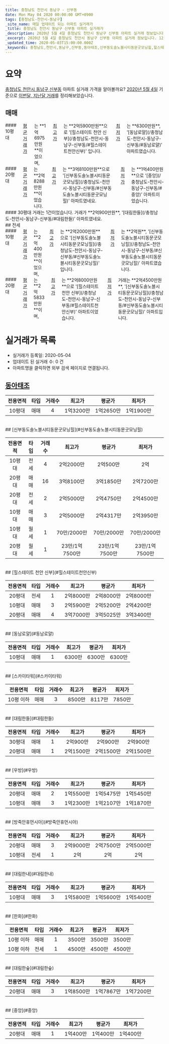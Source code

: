 ```yaml
---
title: 충청남도 천안시 동남구 - 신부동
date: Mon May 04 2020 00:00:00 GMT+0900
tags: [충청남도-천안시-동남구]
_site_name: 매일 업데이트 되는 아파트 실거래가
_title: 충청남도 천안시 동남구 신부동 아파트 실거래가
_description: 2020년 5월 4일 충청남도 천안시 동남구 신부동 아파트 실거래 정보입니다. 12건 아파트 정보가 있습니다.
_excerpt: 2020년 5월 4일 충청남도 천안시 동남구 신부동 아파트 실거래 정보입니다. 12건 아파트 정보가 있습니다.
_updated_time: 2020-05-03T15:00:00.000Z
_keywords: 충청남도,천안시,동남구,신부동,동아태조,신부동도솔노블시티동문굿모닝힐,힐스테이트 천안 신부,동남로얄,스카이타워,대림한들,우방,방죽안휴먼시아,대림한내,한화,대림한숲,중앙
---
```





# 요약
<ins>충청남도 천안시 동남구 신부동</ins> 아파트 실거래 가격을 알아볼까요? <ins>2020년 5월 4일</ins> 기준으로 <ins>이번달, 지난달 거래</ins>를 정리해보았습니다.

## 매매
<div class="container">
<div class="six columns" markdown="1">
#### 10평대
<ins>평균 거래가</ins>는 **1억6975만원**이었으며, <ins>최고가</ins>는 **2억5900만원**으로 '[힐스테이트 천안 신부](/충청남도-천안시-동남구-신부동/#힐스테이트천안신부)' 입니다. <ins>최저가</ins>는 **6300만원**, '[동남로얄](/충청남도-천안시-동남구-신부동/#동남로얄)' 아파트였습니다.
</div>
<div class="six columns" markdown="1">
#### 20평대
<ins>평균 거래가</ins>는 **2억8288만원**이었습니다. <ins>최고가</ins>는 **3억8100만원**으로 '[신부동도솔노블시티동문굿모닝힐](/충청남도-천안시-동남구-신부동/#신부동도솔노블시티동문굿모닝힐)' 아파트였네요. <ins>최저가</ins>는 **1억400만원**으로 '[중앙](/충청남도-천안시-동남구-신부동/#중앙)' 아파트이었습니다.
</div>
</div>
<div class="container">
<div class="twelve columns" markdown="1">
#### 30평대
거래는 1건이었습니다. 거래가 **2억900만원**, '[대림한들](/충청남도-천안시-동남구-신부동/#대림한들)' 아파트였네요.
</div>
</div>
## 전세
<div class="container">
<div class="six columns" markdown="1">
#### 10평대
<ins>평균 거래가</ins>는 **2억400만원**이었으며, <ins>최고가</ins>는 **2억2000만원**으로 '[신부동도솔노블시티동문굿모닝힐](/충청남도-천안시-동남구-신부동/#신부동도솔노블시티동문굿모닝힐)' 입니다. <ins>최저가</ins>는 **2억원**, '[신부동도솔노블시티동문굿모닝힐](/충청남도-천안시-동남구-신부동/#신부동도솔노블시티동문굿모닝힐)' 아파트였습니다.
</div>
<div class="six columns" markdown="1">
#### 20평대
<ins>평균 거래가</ins>는 **2억5833만원**이며, <ins>최고가</ins>는 **2억8000만원**으로 '[힐스테이트 천안 신부](/충청남도-천안시-동남구-신부동/#힐스테이트천안신부)' 아파트이었습니다. <ins>최저가</ins> 거래는 **2억4500만원**, '[신부동도솔노블시티동문굿모닝힐](/충청남도-천안시-동남구-신부동/#신부동도솔노블시티동문굿모닝힐)' 아파트입니다.
</div>
</div>



# 실거래가 목록
- 실거래가 등록일: 2020-05-04
- 업데이트 된 실거래 수: 0 건
- 아파트명을 클릭하면 외부 검색 페이지로 연결됩니다.

## [동아태조](#동아태조)

|전용면적|타입|거래수|최고가|평균가|최저가|
|:---:|:---:|:---:|:---:|:---:|:---:|
|10평대|<span class="deal-type-1">매매</span>|4|1억3200만|1억2650만|1억1900만|

<br/>
## [신부동도솔노블시티동문굿모닝힐](#신부동도솔노블시티동문굿모닝힐)

|전용면적|타입|거래수|최고가|평균가|최저가|
|:---:|:---:|:---:|:---:|:---:|:---:|
|10평대|<span class="deal-type-2">전세</span>|4|2억2000만|2억500만|2억|
|20평대|<span class="deal-type-1">매매</span>|16|3억8100만|3억1850만|2억7200만|
|20평대|<span class="deal-type-2">전세</span>|2|2억5000만|2억4750만|2억4500만|
|10평대|<span class="deal-type-1">매매</span>|3|2억5000만|2억4317만|2억3950만|
|10평대|<span class="deal-type-3">월세</span>|1|70만/2000만|70만/2000만|70만/2000만|
|20평대|<span class="deal-type-3">월세</span>|1|23만/1억7500만|23만/1억7500만|23만/1억7500만|

<br/>
## [힐스테이트 천안 신부](#힐스테이트천안신부)

|전용면적|타입|거래수|최고가|평균가|최저가|
|:---:|:---:|:---:|:---:|:---:|:---:|
|20평대|<span class="deal-type-2">전세</span>|1|2억8000만|2억8000만|2억8000만|
|10평대|<span class="deal-type-1">매매</span>|3|2억5900만|2억5200만|2억4200만|
|20평대|<span class="deal-type-1">매매</span>|4|3억7000만|3억5025만|3억3400만|

<br/>
## [동남로얄](#동남로얄)

|전용면적|타입|거래수|최고가|평균가|최저가|
|:---:|:---:|:---:|:---:|:---:|:---:|
|10평대|<span class="deal-type-1">매매</span>|1|6300만|6300만|6300만|

<br/>
## [스카이타워](#스카이타워)

|전용면적|타입|거래수|최고가|평균가|최저가|
|:---:|:---:|:---:|:---:|:---:|:---:|
|10평 이하|<span class="deal-type-1">매매</span>|3|8500만|8117만|7850만|

<br/>
## [대림한들](#대림한들)

|전용면적|타입|거래수|최고가|평균가|최저가|
|:---:|:---:|:---:|:---:|:---:|:---:|
|30평대|<span class="deal-type-1">매매</span>|1|2억900만|2억900만|2억900만|
|20평대|<span class="deal-type-1">매매</span>|1|2억1500만|2억1500만|2억1500만|

<br/>
## [우방](#우방)

|전용면적|타입|거래수|최고가|평균가|최저가|
|:---:|:---:|:---:|:---:|:---:|:---:|
|20평대|<span class="deal-type-1">매매</span>|2|1억5500만|1억5475만|1억5450만|
|10평대|<span class="deal-type-1">매매</span>|3|1억2300만|1억2107만|1억1870만|

<br/>
## [방죽안휴먼시아](#방죽안휴먼시아)

|전용면적|타입|거래수|최고가|평균가|최저가|
|:---:|:---:|:---:|:---:|:---:|:---:|
|20평대|<span class="deal-type-1">매매</span>|3|2억9000만|2억7500만|2억5000만|
|10평대|<span class="deal-type-2">전세</span>|1|2억|2억|2억|

<br/>
## [대림한내](#대림한내)

|전용면적|타입|거래수|최고가|평균가|최저가|
|:---:|:---:|:---:|:---:|:---:|:---:|
|10평대|<span class="deal-type-1">매매</span>|3|1억5800만|1억5600만|1억5400만|

<br/>
## [한화](#한화)

|전용면적|타입|거래수|최고가|평균가|최저가|
|:---:|:---:|:---:|:---:|:---:|:---:|
|10평 이하|<span class="deal-type-1">매매</span>|1|3500만|3500만|3500만|
|10평 이하|<span class="deal-type-2">전세</span>|1|4500만|4500만|4500만|

<br/>
## [대림한숲](#대림한숲)

|전용면적|타입|거래수|최고가|평균가|최저가|
|:---:|:---:|:---:|:---:|:---:|:---:|
|20평대|<span class="deal-type-1">매매</span>|3|1억8500만|1억7867만|1억7200만|

<br/>
## [중앙](#중앙)

|전용면적|타입|거래수|최고가|평균가|최저가|
|:---:|:---:|:---:|:---:|:---:|:---:|
|20평대|<span class="deal-type-1">매매</span>|1|1억400만|1억400만|1억400만|

<br/>



